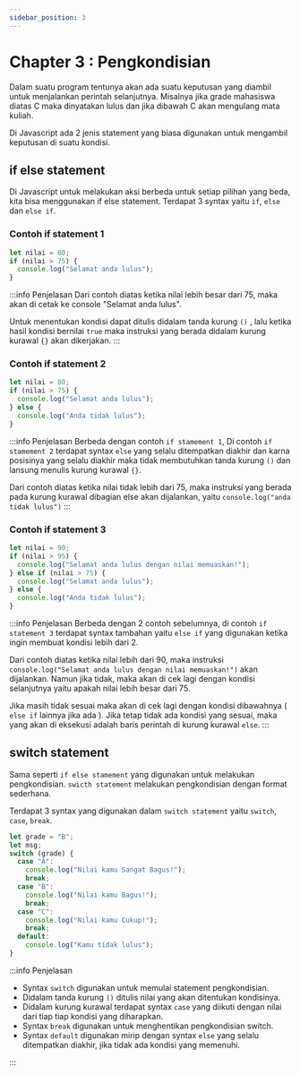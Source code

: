 ```yaml
---
sidebar_position: 3
---
```


# Chapter 3 : Pengkondisian

Dalam suatu program tentunya akan ada suatu keputusan yang diambil untuk menjalankan perintah selanjutnya. Misalnya jika grade mahasiswa diatas C maka dinyatakan lulus dan jika dibawah C akan mengulang mata kuliah.

Di Javascript ada 2 jenis statement yang biasa digunakan untuk mengambil keputusan di suatu kondisi.

## if else statement

Di Javascript untuk melakukan aksi berbeda untuk setiap pilihan yang beda, kita bisa menggunakan if else statement. Terdapat 3 syntax yaitu `if`, `else` dan `else if`.

### Contoh if statement 1

```jsx title="script.js"
let nilai = 80;
if (nilai > 75) {
  console.log("Selamat anda lulus");
}
```

:::info Penjelasan
Dari contoh diatas ketika nilai lebih besar dari 75, maka akan di cetak ke console "Selamat anda lulus".

Untuk menentukan kondisi dapat ditulis didalam tanda kurung `()` , lalu ketika hasil kondisi bernilai `true` maka instruksi yang berada didalam kurung kurawal `{}` akan dikerjakan.
:::

### Contoh if statement 2

```jsx title="script.js"
let nilai = 80;
if (nilai > 75) {
  console.log("Selamat anda lulus");
} else {
  console.log("Anda tidak lulus");
}
```

:::info Penjelasan
Berbeda dengan contoh `if stamement 1`, Di contoh `if stamement 2` terdapat syntax `else` yang selalu ditempatkan diakhir dan karna posisinya yang selalu diakhir maka tidak membutuhkan tanda kurung `()` dan lansung menulis kurung kurawal `{}`.

Dari contoh diatas ketika nilai tidak lebih dari 75, maka instruksi yang berada pada kurung kurawal dibagian else akan dijalankan, yaitu `console.log("anda tidak lulus")`
:::

### Contoh if statement 3

```jsx title="script.js"
let nilai = 90;
if (nilai > 95) {
  console.log("Selamat anda lulus dengan nilai memuaskan!");
} else if (nilai > 75) {
  console.log("Selamat anda lulus");
} else {
  console.log("Anda tidak lulus");
}
```

:::info Penjelasan
Berbeda dengan 2 contoh sebelumnya, di contoh `if statement 3` terdapat syntax tambahan yaitu `else if` yang digunakan ketika ingin membuat kondisi lebih dari 2.

Dari contoh diatas ketika nilai lebih dari 90, maka instruksi `console.log("Selamat anda lulus dengan nilai memuaskan!")` akan dijalankan. Namun jika tidak, maka akan di cek lagi dengan kondisi selanjutnya yaitu apakah nilai lebih besar dari 75.

Jika masih tidak sesuai maka akan di cek lagi dengan kondisi dibawahnya ( `else if` lainnya jika ada ). Jika tetap tidak ada kondisi yang sesuai, maka yang akan di eksekusi adalah baris perintah di kurung kurawal `else`.
:::

## switch statement

Sama seperti `if else stamement` yang digunakan untuk melakukan pengkondisian. `swicth statement` melakukan pengkondisian dengan format sederhana.

Terdapat 3 syntax yang digunakan dalam `switch statement` yaitu `switch`, `case`, `break`.

```jsx title="script.js"
let grade = "B";
let msg;
switch (grade) {
  case "A":
    console.log("Nilai kamu Sangat Bagus!");
    break;
  case "B":
    console.log("Nilai kamu Bagus!");
    break;
  case "C":
    console.log("Nilai kamu Cukup!");
    break;
  default:
    console.log("Kamu tidak lulus");
}
```

:::info Penjelasan

- Syntax `switch` digunakan untuk memulai statement pengkondisian.
- Didalam tanda kurung `()` ditulis nilai yang akan ditentukan kondisinya.
- Didalam kurung kurawal terdapat syntax `case` yang diikuti dengan nilai dari tiap tiap kondisi yang diharapkan.
- Syntax `break` digunakan untuk menghentikan pengkondisian switch.
- Syntax `default` digunakan mirip dengan syntax `else` yang selalu ditempatkan diakhir, jika tidak ada kondisi yang memenuhi.

:::
